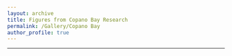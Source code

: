 ```yaml
---
layout: archive
title: Figures from Copano Bay Research
permalink: /Gallery/Copano Bay
author_profile: true
---
```

----------
 

